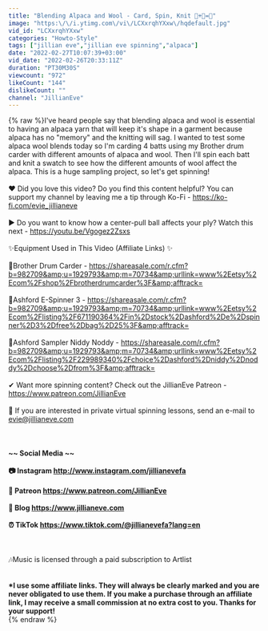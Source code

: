 ```yaml
---
title: "Blending Alpaca and Wool - Card, Spin, Knit 🦙+🐑=🧶"
image: "https:\/\/i.ytimg.com\/vi\/LCXxrqhYXxw\/hqdefault.jpg"
vid_id: "LCXxrqhYXxw"
categories: "Howto-Style"
tags: ["jillian eve","jillian eve spinning","alpaca"]
date: "2022-02-27T10:07:39+03:00"
vid_date: "2022-02-26T20:33:11Z"
duration: "PT30M30S"
viewcount: "972"
likeCount: "144"
dislikeCount: ""
channel: "JillianEve"
---
```

{% raw %}I've heard people say that blending alpaca and wool is essential to having an alpaca yarn that will keep it's shape in a garment because alpaca has no &quot;memory&quot; and the knitting will sag. I wanted to test some alpaca wool blends today so I'm carding 4 batts using my Brother drum carder with different amounts of alpaca and wool. Then I'll spin each batt and knit a swatch to see how the different amounts of wool affect the alpaca. This is a huge sampling project, so let's get spinning! <br /><br />❤ Did you love this video? Do you find this content helpful? You can support my channel by leaving me a tip through Ko-Fi - <a rel="nofollow" target="blank" href="https://ko-fi.com/evie_jillianeve">https://ko-fi.com/evie_jillianeve</a><br /><br />▶ Do you want to know how a center-pull ball affects your ply? Watch this next - <a rel="nofollow" target="blank" href="https://youtu.be/Vgogez2Zsxs">https://youtu.be/Vgogez2Zsxs</a><br /><br />✨Equipment Used in This Video (Affiliate Links) ✨<br /><br />🧶Brother Drum Carder - <a rel="nofollow" target="blank" href="https://shareasale.com/r.cfm?b=982709&amp;u=1929793&amp;m=70734&amp;urllink=www%2Eetsy%2Ecom%2Fshop%2Fbrotherdrumcarder%3F&amp;afftrack=">https://shareasale.com/r.cfm?b=982709&amp;u=1929793&amp;m=70734&amp;urllink=www%2Eetsy%2Ecom%2Fshop%2Fbrotherdrumcarder%3F&amp;afftrack=</a><br /><br />🧶Ashford E-Spinner 3 - <a rel="nofollow" target="blank" href="https://shareasale.com/r.cfm?b=982709&amp;u=1929793&amp;m=70734&amp;urllink=www%2Eetsy%2Ecom%2Flisting%2F671190364%2Fin%2Dstock%2Dashford%2De%2Dspinner%2D3%2Dfree%2Dbag%2D25%3F&amp;afftrack=">https://shareasale.com/r.cfm?b=982709&amp;u=1929793&amp;m=70734&amp;urllink=www%2Eetsy%2Ecom%2Flisting%2F671190364%2Fin%2Dstock%2Dashford%2De%2Dspinner%2D3%2Dfree%2Dbag%2D25%3F&amp;afftrack=</a><br /><br />🧶Ashford Sampler Niddy Noddy - <a rel="nofollow" target="blank" href="https://shareasale.com/r.cfm?b=982709&amp;u=1929793&amp;m=70734&amp;urllink=www%2Eetsy%2Ecom%2Flisting%2F229989340%2Fchoice%2Dashford%2Dniddy%2Dnoddy%2Dchoose%2Dfrom%3F&amp;afftrack=">https://shareasale.com/r.cfm?b=982709&amp;u=1929793&amp;m=70734&amp;urllink=www%2Eetsy%2Ecom%2Flisting%2F229989340%2Fchoice%2Dashford%2Dniddy%2Dnoddy%2Dchoose%2Dfrom%3F&amp;afftrack=</a><br /><br />✔ Want more spinning content? Check out the JillianEve Patreon - <a rel="nofollow" target="blank" href="https://www.patreon.com/JillianEve">https://www.patreon.com/JillianEve</a><br /><br />📧 If you are interested in private virtual spinning lessons, send an e-mail to evie@jillianeve.com<br /><br />__________________________________________________<br /><br />~~ Social Media ~~<br /><br />📷 Instagram <a rel="nofollow" target="blank" href="http://www.instagram.com/jillianevefa">http://www.instagram.com/jillianevefa</a><br /><br />🎉 Patreon <a rel="nofollow" target="blank" href="https://www.patreon.com/JillianEve">https://www.patreon.com/JillianEve</a><br /><br />📰 Blog <a rel="nofollow" target="blank" href="https://www.jillianeve.com">https://www.jillianeve.com</a>  <br /><br />⏰ TikTok <a rel="nofollow" target="blank" href="https://www.tiktok.com/@jillianevefa?lang=en">https://www.tiktok.com/@jillianevefa?lang=en</a><br /> <br />__________________________________________________<br /><br />🎶Music is licensed through a paid subscription to Artlist<br />__________________________________________________<br /><br />*I use some affiliate links. They will always be clearly marked and you are never obligated to use them. If you make a purchase through an affiliate link, I may receive a small commission at no extra cost to you. Thanks for your support! <br />__________________________________________________{% endraw %}
